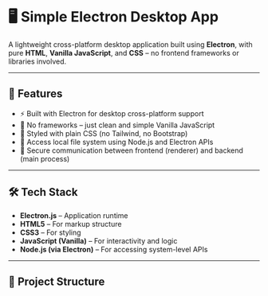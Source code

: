 # 🖥️ Simple Electron Desktop App

A lightweight cross-platform desktop application built using **Electron**, with pure **HTML**, **Vanilla JavaScript**, and **CSS** – no frontend frameworks or libraries involved.

---

## 🚀 Features

- ⚡ Built with Electron for desktop cross-platform support
- 🧠 No frameworks – just clean and simple Vanilla JavaScript
- 🎨 Styled with plain CSS (no Tailwind, no Bootstrap)
- 📁 Access local file system using Node.js and Electron APIs
- 🔌 Secure communication between frontend (renderer) and backend (main process)

---

## 🛠 Tech Stack

- **Electron.js** – Application runtime
- **HTML5** – For markup structure
- **CSS3** – For styling
- **JavaScript (Vanilla)** – For interactivity and logic
- **Node.js (via Electron)** – For accessing system-level APIs

---

## 📂 Project Structure
